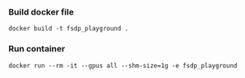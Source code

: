### Build docker file

`docker build -t fsdp_playground .`

### Run container
`docker run --rm -it --gpus all --shm-size=1g -e fsdp_playground`